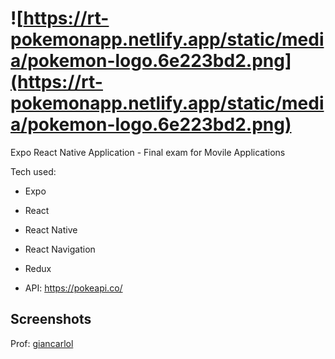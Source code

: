 
# ![https://rt-pokemonapp.netlify.app/static/media/pokemon-logo.6e223bd2.png](https://rt-pokemonapp.netlify.app/static/media/pokemon-logo.6e223bd2.png)

Expo React Native Application - Final exam for Movile Applications

Tech used:

* Expo
* React
* React Native
* React Navigation
* Redux

* API: <https://pokeapi.co/>

## Screenshots

Prof: [giancarlol](https://github.com/giancarlol)
